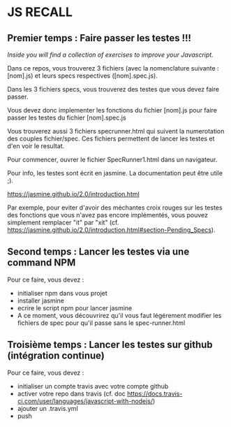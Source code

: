 # JS RECALL

## Premier temps : Faire passer les testes !!!

*Inside you will find a collection of exercises to improve your Javascript.*

Dans ce repos, vous trouverez 3 fichiers (avec la nomenclature suivante : [nom].js) et leurs specs respectives ([nom].spec.js).

Dans les 3 fichiers specs, vous trouverez des testes que vous devez faire passer.

Vous devez donc implementer les fonctions du fichier [nom].js pour faire passer les testes du fichier [nom].spec.js

Vous trouverez aussi 3 fichiers specrunner.html qui suivent la numerotation des couples fichier/spec. Ces fichiers permettent de lancer les testes et d'en voir le resultat.

Pour commencer, ouvrer le fichier SpecRunner1.html dans un navigateur.

Pour info, les testes sont écrit en jasmine. La documentation peut être utile ;).

https://jasmine.github.io/2.0/introduction.html

Par exemple, pour eviter d'avoir des méchantes croix rouges sur les testes des fonctions que vous n'avez pas encore implémentés, vous pouvez simplement remplacer "it" par "xit" (cf. https://jasmine.github.io/2.0/introduction.html#section-Pending_Specs).

## Second temps : Lancer les testes via une command NPM

Pour ce faire, vous devez :

- initialiser npm dans vous projet
- installer jasmine
- ecrire le script npm pour lancer jasmine
- A ce moment, vous découvrirez qu'il vous faut légérement modifier les fichiers de spec pour qu'il passe sans le spec-runner.html

## Troisième temps : Lancer les testes sur github (intégration continue)

Pour ce faire, vous devez :

- initialiser un compte travis avec votre compte github
- activer votre repo dans travis (cf. doc https://docs.travis-ci.com/user/languages/javascript-with-nodejs/)
- ajouter un .travis.yml
- push

